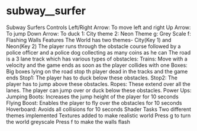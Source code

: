 # subway__surfer
Subway Surfers
Controls
Left/Right Arrow: To move left and right
Up Arrow: To jump
Down Arrow: To duck
1: City theme
2: Neon Theme
g: Grey Scale
f: Flashing Walls
Features
The World has two themes- City(Key 1) and Neon(Key 2)
The player runs through the obstacle course followed by a police officer and a police dog collecting as many coins as he can
The road is a 3 lane track which has various types of obstacles:
Trains: Move with a velocity and the game ends as soon as the player collides with one
Boxes: Big boxes lying on the road stop th player dead in the tracks and the game ends
Stop1: The player has to duck below these obstacles.
Stop2: The player has to jump above these obstacles.
Ropes: These extend over all the lanes. The player can jump over or duck below these obstacles.
Power Ups:
Jumping Boots: Increases the jump height of the player for 10 seconds
Flying Boost: Enables the player to fly over the obstacles for 10 seconds
Hoverboard: Avoids all collisions for 10 seconds
Shader Tasks
Two different themes implemented
Textures added to make realistic world
Press g to turn the world greyscale
Press f to make the walls flash
